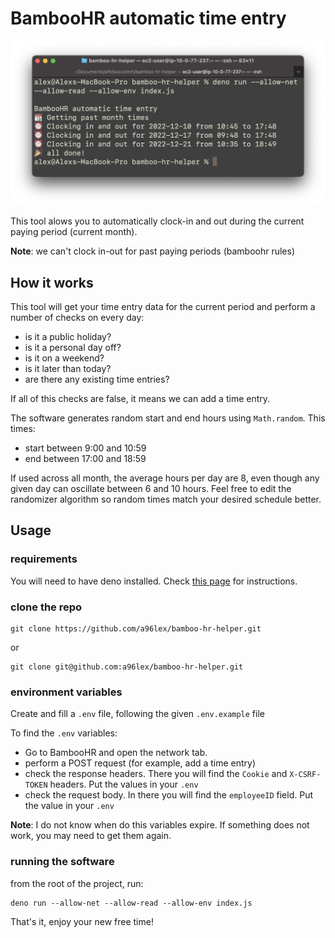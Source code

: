 # BambooHR automatic time entry

![output](img/output.png)

This tool alows you to automatically clock-in and out during the current paying period (current month).

**Note**: we can't clock in-out for past paying periods (bamboohr rules)

## How it works

This tool will get your time entry data for the current period and perform a number of checks on every day:

 - is it a public holiday?
 - is it a personal day off?
 - is it on a weekend?
 - is it later than today?
 - are there any existing time entries?

If all of this checks are false, it means we can add a time entry.

The software generates random start and end hours using `Math.random`. This times:

- start between 9:00 and 10:59
- end between 17:00 and 18:59

If used across all month, the average hours per day are 8, even though any given day can oscillate between 6 and 10 hours. Feel free to edit the randomizer algorithm so random times match your desired schedule better.

## Usage

### requirements

You will need to have deno installed. Check [this page](https://deno.land/manual@v1.29.1/getting_started/installation) for instructions.

### clone the repo

```
git clone https://github.com/a96lex/bamboo-hr-helper.git
```

or

```
git clone git@github.com:a96lex/bamboo-hr-helper.git
```

### environment variables

Create and fill a `.env` file, following the given `.env.example` file

To find the `.env` variables:

- Go to BambooHR and open the network tab.
- perform a POST request (for example, add a time entry)
- check the response headers. There you will find the `Cookie` and `X-CSRF-TOKEN` headers. Put the values in your `.env`
- check the request body. In there you will find the `employeeID` field. Put the value in your `.env`

**Note**: I do not know when do this variables expire. If something does not work, you may need to get them again.

### running the software

from the root of the project, run:

```
deno run --allow-net --allow-read --allow-env index.js
```

That's it, enjoy your new free time!

